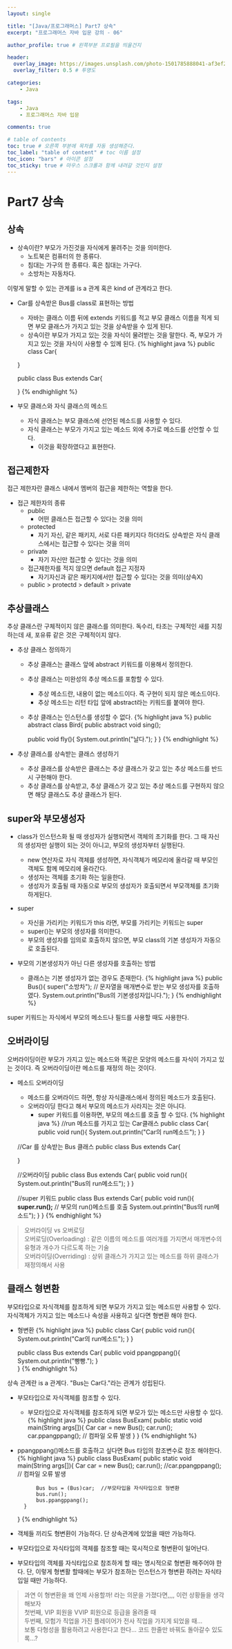 ```yaml
---
layout: single

title: "[Java/프로그래머스] Part7 상속"
excerpt: "프로그래머스 자바 입문 강의 - 06"

author_profile: true # 왼쪽부분 프로필을 띄울건지

header:
  overlay_image: https://images.unsplash.com/photo-1501785888041-af3ef285b470?ixlib=rb-1.2.1&ixid=eyJhcHBfaWQiOjEyMDd9&auto=format&fit=crop&w=1350&q=80
  overlay_filter: 0.5 # 투명도

categories:
    - Java

tags: 
    - Java
    - 프로그래머스 자바 입문

comments: true

# table of contents
toc: true # 오른쪽 부분에 목차를 자동 생성해준다.
toc_label: "table of content" # toc 이름 설정
toc_icon: "bars" # 아이콘 설정
toc_sticky: true # 마우스 스크롤과 함께 내려갈 것인지 설정
---
```

# Part7 상속

## 상속
- 상속이란? 부모가 가진것을 자식에게 물려주는 것을 의미한다.
    - 노트북은 컴퓨터의 한 종류다.
    - 침대는 가구의 한 종류다. 혹은 침대는 가구다.
    - 소방차는 자동차다.
    
이렇게 말할 수 있는 관계를 is a 관계 혹은 kind of 관계라고 한다.

- Car를 상속받은 Bus를 class로 표현하는 방법
    - 자바는 클래스 이름 뒤에 extends 키워드를 적고 부모 클래스 이름을 적게 되면 부모 클래스가 가지고 있는 것을 상속받을 수 있게 된다.
    - 상속이란 부모가 가지고 있는 것을 자식이 물려받는 것을 말한다. 즉, 부모가 가지고 있는 것을 자식이 사용할 수 있께 된다.
{% highlight java %}
    public class Car{

    }

    public class Bus extends Car{

    }
{% endhighlight %}
  
- 부모 클래스와 자식 클래스의 메소드
    - 자식 클래스는 부모 클래스에 선언된 메소드를 사용할 수 있다.
    - 자식 클래스는 부모가 가지고 있는 메소드 외에 추가로 메소드를 선언할 수 있다.
        - 이것을 확장하였다고 표현한다.
    
## 접근제한자
접근 제한자란 클래스 내에서 멤버의 접근을 제한하는 역할을 한다.

- 접근 제한자의 종류
    - public
        - 어떤 클래스든 접근할 수 있다는 것을 의미
    - protected
        - 자기 자신, 같은 패키지, 서로 다른 패키지다 하더라도 상속받은 자식 클래스에서는 접근할 수 있다는 것을 의미
    - private
        - 자기 자신만 접근할 수 있다는 것을 의미
    - 접근제한자를 적지 않으면 default 접근 지정자
        - 자기자신과 같은 패키지에서만 접근할 수 있다는 것을 의미(상속X)
    - public > protectd > default > private
    
## 추상클래스
추상 클래스란 구체적이지 않은 클래스를 의미한다. 독수리, 타조는 구체적인 새를 지칭하는데 새, 포유류 같은 것은 구체적이지 않다.
- 추상 클래스 정의하기
    - 추상 클래스는 클래스 앞에 abstract 키워드를 이용해서 정의한다.
    - 추상 클래스는 미완성의 추상 메소드를 포함할 수 있다.
        - 추상 메소드란, 내용이 없는 메소드이다. 즉 구현이 되지 않은 메소드이다.
        - 추상 메소드는 리턴 타입 앞에 abstract라는 키워드를 붙여야 한다.
    - 추상 클래스는 인스턴스를 생성할 수 없다.
{% highlight java %}
    public abstract class Bird{
        public abstract void sing();

        public void fly(){
            System.out.println("날다.");
        }
    }
{% endhighlight %}
      
- 추상 클래스를 상속받는 클래스 생성하기
    - 추상 클래스를 상속받은 클래스는 추상 클래스가 갖고 있는 추상 메소드를 반드시 구현해야 한다.
    - 추상 클래스를 상속받고, 추상 클래스가 갖고 있는 추상 메소드를 구현하지 않으면 해당 클래스도 추상 클래스가 된다.
    
## super와 부모생성자
- class가 인스턴스화 될 때 생성자가 실행되면서 객체의 초기화를 한다. 그 때 자신의 생성자만 실행이 되는 것이 아니고, 부모의 생성자부터 실행된다.
    - new 연산자로 자식 객체를 생성하면, 자식객체가 메모리에 올라갈 때 부모인 객체도 함께 메모리에 올라간다.
    - 생성자는 객체를 초기화 하는 일을한다.
    - 생성자가 호출될 때 자동으로 부모의 생성자가 호출되면서 부모객체를 초기화 하게된다.
    
- super
    - 자신을 가리키는 키워드가 this 라면, 부모를 가리키는 키워드는 super
    - super()는 부모의 생성자를 의미한다.
    - 부모의 생성자를 임의로 호출하지 않으면, 부모 class의 기본 생성자가 자동으로 호출된다.

- 부모의 기본생성자가 아닌 다른 생성자를 호출하는 방법
    - 클래스는 기본 생성자가 없는 경우도 존재한다.
{% highlight java %}
    public Bus(){
        super("소방차"); // 문자열을 매개변수로 받는 부모 생성자를 호출하였다.
        System.out.println("Bus의 기본생성자입니다.");
    }
{% endhighlight %}
      
super 키워드는 자식에서 부모의 메소드나 필드를 사용할 때도 사용한다.

## 오버라이딩
오버라이딩이란 부모가 가지고 있는 메소드와 똑같은 모양의 메소드를 자식이 가지고 있는 것이다. 즉 오버라이딩이란 메소드를 재정의 하는 것이다.
- 메소드 오버라이딩
    - 메소드를 오버라이드 하면, 항상 자식클래스에서 정의된 메소드가 호출된다.
    - 오버라이딩 한다고 해서 부모의 메소드가 사라지는 것은 아니다.
        - super 키워드를 이용하면, 부모의 메소드를 호출 할 수 있다.
{% highlight java %}
    //run 메소드를 가지고 있는  Car클래스 
    public class Car{
        public void run(){
            System.out.println("Car의 run메소드");
        }
    }

    //Car 를 상속받는 Bus 클래스 
    public class Bus extends Car{

    }
    
    //오버라이딩
    public class Bus extends Car{
        public void run(){
            System.out.println("Bus의 run메소드");
        }
    }
  
    //super 키워드
    public class Bus extends Car{
        public void run(){
            **super.run();**  // 부모의  run()메소드를 호출 
            System.out.println("Bus의 run메소드");
        }
    }
{% endhighlight %}
  
> 오버라이딩 vs 오버로딩<br>
> 오버로딩(Overloading) : 같은 이름의 메소드를 여러개를 가지면서 매개변수의 유형과 개수가 다르도록 하는 기술<br>
> 오버라이딩(Overriding) : 상위 클래스가 가지고 있는 메소드를 하위 클래스가 재정의해서 사용

## 클래스 형변환
부모타입으로 자식객체를 참조하게 되면 부모가 가지고 있는 메소드만 사용할 수 있다. 자식객체가 가지고 있는 메소드나 속성을 사용하고 싶다면 형변환 해야 한다.
- 형변환
{% highlight java %}
    public class Car{
        public void run(){
            System.out.println("Car의 run메소드");
        }
    }

    public class Bus extends Car{
        public void ppangppang(){
            System.out.println("빵빵.");
        }   
    }
{% endhighlight %}
  
상속 관계란 is a 관계다. "Bus는 Car다."라는 관계가 성립된다.<br>
- 부모타입으로 자식객체를 참조할 수 있다.
    - 부모타입으로 자식객체를 참조하게 되면 부모가 있는 메소드만 사용할 수 있다.
{% highlight java %}
    public class BusExam{
        public static void main(String args[]){
            Car car = new Bus();
            car.run();
            car.ppangppang(); // 컴파일 오류 발생
        }
    }
{% endhighlight %}
      
- ppangppang()메소드를 호출하고 싶다면 Bus 타입의 참조변수로 참조 해야한다.
{% highlight java %}
    public class BusExam{
        public static void main(String args[]){
            Car car = new Bus();
            car.run();
            //car.ppangppang(); // 컴파일 오류 발생

            Bus bus = (Bus)car;  //부모타입을 자식타입으로 형변환 
            bus.run();
            bus.ppangppang();
        }
    }
{% endhighlight %}

- 객체들 끼리도 형변환이 가능하다. 단 상속관계에 있었을 때만 가능하다.
- 부모타입으로 자식타입의 객체를 참조할 때는 묵시적으로 형변환이 일어난다.
- 부모타입의 객체를 자식타입으로 참조하게 할 때는 명시적으로 형변환 해주어야 한다. 단, 이렇게 형변활 할때에는 부모가 참조하는 인스턴스가 형변환 하려는 자식타입일 때만 가능하다.

> 과연 이 형변환을 왜 언제 사용할까! 라는 의문을 가졌다면,,,, 이런 상황들을 생각해보자<br>
> 첫번째, VIP 회원을 VVIP 회원으로 등급을 올려줄 때<br>
> 두번째, 모험가 직업을 가진 플레이어가 전사 직업을 가지게 되었을 때...<br>
> 보통 다형성을 활용하려고 사용한다고 한다... 코드 한줄만 바꿔도 돌아갈수 있도록...?